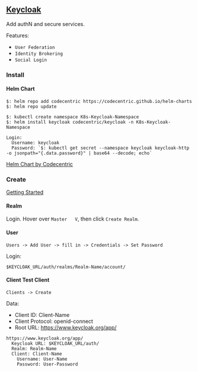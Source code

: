 ## [Keycloak](https://www.keycloak.org/)

Add authN and secure services.  

Features:
* `User Federation`
* `Identity Brokering`
* `Social Login`

### Install

#### Helm Chart

```
$: helm repo add codecentric https://codecentric.github.io/helm-charts
$: helm repo update

$: kubectl create namespace K8s-Keycloak-Namespace
$: helm install keycloak codecentric/keycloak -n K8s-Keycloak-Namespace
```

```
Login:
  Username: keycloak
  Password: `$: kubectl get secret --namespace keycloak keycloak-http -o jsonpath="{.data.password}" | base64 --decode; echo`
```

[Helm Chart by Codecentric](Research/Helm)  

### Create

[Getting Started](GettingStarted/Kubernetes)  

#### Realm

Login. Hover over `Master   V`, then click `Create Realm`.  

#### User

```
Users -> Add User -> fill in -> Credentials -> Set Password
```

Login:
```
$KEYCLOAK_URL/auth/realms/Realm-Name/account/
```

#### Client Test Client

```
Clients -> Create
```

Data:
* Client ID: Client-Name
* Client Protocol: openid-connect
* Root URL: https://www.keycloak.org/app/

```
https://www.keycloak.org/app/
  Keycloak URL: $KEYCLOAK_URL/auth/
  Realm: Realm-Name
  Client: Client-Name
    Username: User-Name
    Password: User-Password
```
